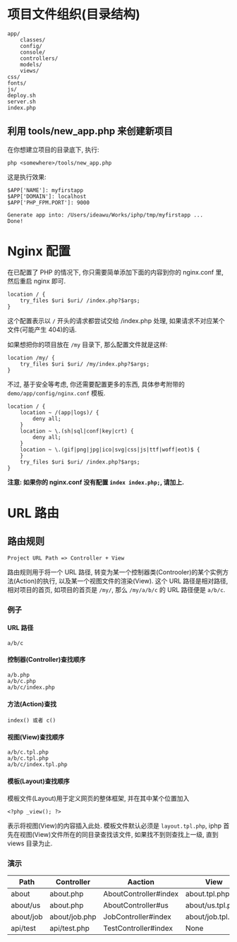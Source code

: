 # 项目文件组织(目录结构)

	app/
		classes/
		config/
		console/
		controllers/
		models/
		views/
	css/
	fonts/
	js/
	deploy.sh
	server.sh
	index.php

## 利用 tools/new_app.php 来创建新项目

在你想建立项目的目录底下, 执行:

	php <somewhere>/tools/new_app.php

这是执行效果:

	$APP['NAME']: myfirstapp
	$APP['DOMAIN']: localhost
	$APP['PHP_FPM.PORT']: 9000
	
	Generate app into: /Users/ideawu/Works/iphp/tmp/myfirstapp ...
	Done!


# Nginx 配置

在已配置了 PHP 的情况下, 你只需要简单添加下面的内容到你的 nginx.conf 里, 然后重启 nginx 即可.

	location / {
		try_files $uri $uri/ /index.php?$args;
	}

这个配置表示以 `/` 开头的请求都尝试交给 /index.php 处理, 如果请求不对应某个文件(可能产生 404)的话.

如果想把你的项目放在 `/my` 目录下, 那么配置文件就是这样:

	location /my/ {
		try_files $uri $uri/ /my/index.php?$args;
	}

不过, 基于安全等考虑, 你还需要配置更多的东西, 具体参考附带的 `demo/app/config/nginx.conf` 模板.

	location / {
		location ~ /(app|logs)/ {
			deny all;
		}
		location ~ \.(sh|sql|conf|key|crt) {
			deny all;
		}
		location ~ \.(gif|png|jpg|ico|svg|css|js|ttf|woff|eot)$ {
		}
		try_files $uri $uri/ /index.php?$args;
	}

__注意: 如果你的 nginx.conf 没有配置 `index index.php;`, 请加上.__


# URL 路由

## 路由规则

	Project URL Path => Controller + View

路由规则用于将一个 URL 路径, 转变为某一个控制器类(Controoler)的某个实例方法(Action)的执行, 以及某一个视图文件的渲染(View). 这个 URL 路径是相对路径, 相对项目的首页, 如项目的首页是 `/my/`, 那么 `/my/a/b/c` 的 URL 路径便是 `a/b/c`.

### 例子

#### URL 路径

	a/b/c

#### 控制器(Controller)查找顺序

    a/b.php
    a/b/c.php
    a/b/c/index.php

#### 方法(Action)查找

	index() 或者 c()

#### 视图(View)查找顺序

    a/b/c.tpl.php
    a/b/c.tpl.php
    a/b/c/index.tpl.php

#### 模板(Layout)查找顺序

模板文件(Layout)用于定义网页的整体框架, 并在其中某个位置加入

	<?php _view(); ?>

表示将视图(View)的内容插入此处. 模板文件默认必须是 `layout.tpl.php`, iphp 首先在视图(View)文件所在的同目录查找该文件, 如果找不到则查找上一级, 直到 views 目录为止.

### 演示

| Path | Controller | Aaction | View | Full URL |
| ---- | ---- | ---- | ---- | ---- |
| about | about.php | AboutController#index | about.tpl.php | http://localhost/iphp/about |
| about/us | about.php | AboutController#us | about/us.tpl.php | http://localhost/iphp/about/us |
| about/job | about/job.php | JobController#index | about/job.tpl.php | http://localhost/iphp/about/job |
| api/test | api/test.php | TestController#index | None | http://localhost/iphp/api/test |


